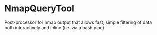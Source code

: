 # NmapQueryTool
Post-processor for nmap output that allows fast, simple filtering of data both interactively and inline (i.e. via a bash pipe)
